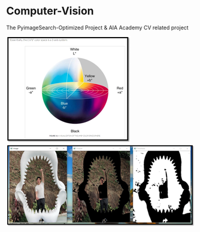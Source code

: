 # Computer-Vision

The PyimageSearch-Optimized Project & AIA Academy CV related project

![image](chp_1_8_WhatIsLAB.png)
![image](chp_1_9_1_OTSU_Thresholding.png)